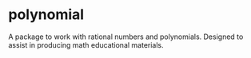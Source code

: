 # polynomial
A package to work with rational numbers and polynomials. Designed to assist in producing math educational materials.
